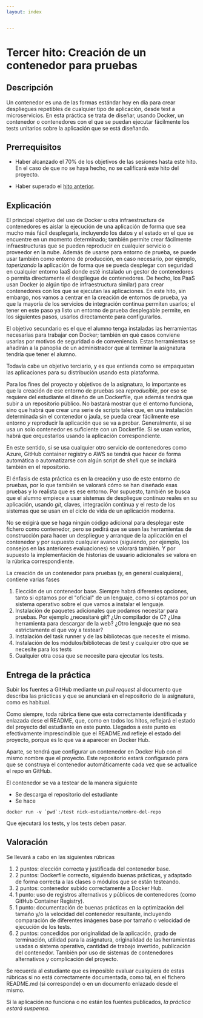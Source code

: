 ```yaml
---
layout: index


---
```

# Tercer hito: Creación de un contenedor para pruebas

## Descripción

Un contenedor es una de las formas estándar hoy en día para crear
despliegues repetibles de cualquier tipo de aplicación, desde test a
microservicios.
En esta práctica se trata de diseñar, usando Docker, un contenedor o
contenedores con el que se puedan ejecutar fácilmente los tests
unitarios sobre la aplicación que se está diseñando.

## Prerrequisitos

* Haber alcanzado el 70% de los objetivos de las sesiones hasta este hito. En
  el caso de que no se haya hecho, no se calificará este hito del proyecto.

* Haber superado el [hito anterior](2.Tests).

## Explicación

El principal objetivo del uso de Docker u otra infraestructura de
contenedores es aislar la ejecución de una aplicación de forma que sea
mucho más fácil desplegarla, incluyendo los datos y el estado en el
que se encuentre en un momento determinado; también permite crear
fácilmente infraestructuras que se pueden reproducir en cualquier
servicio o proveedor en la nube. Además de usarse para entorno de prueba, se
puede usar también como entorno de producción, en caso necesario, por
ejemplo, *taperizando* la aplicación de forma que se pueda desplegar
con seguridad en cualquier entorno IaaS donde esté instalado un gestor
de contenedores o permita directamente el despliegue de
contenedores. De hecho, los PaaS usan Docker (o algún tipo de
infraestructura similar) para crear contenedores con los que se
ejecutan las aplicaciones. En este hito, sin embargo, nos vamos a
centrar en la creación de entornos de prueba, ya que la mayoría de los
servicios de integración continua permiten usarlos; el tener en este
paso ya listo un entorno de prueba desplegable permite, en los
siguientes pasos, usarlos directamente para configurarlos.

El objetivo secundario es el que el alumno tenga instaladas las herramientas
necesarias para trabajar con Docker; también en qué casos conviene usarlas por
motivos de seguridad o de conveniencia. Estas herramientas se añadirán a la
panoplia de un administrador que al terminar la asignatura tendría que tener el
alumno.

Todavía cabe un objetivo terciario, y es que entienda como se
empaquetan las aplicaciones para su distribución usando esta
plataforma.

Para los fines del proyecto y objetivos de la asignatura, lo
importante es que la creación de ese entorno de pruebas sea
*reproducible*, por eso se requiere del estudiante el diseño de un
Dockerfile, que además tendrá que subir a un repositorio público. No
bastará mostrar que el entorno funciona, sino que
habrá que crear una serie de scripts tales que, en una instalación
determinada sin el contenedor o jaula, se pueda crear fácilmente ese
entorno *y* reproducir la aplicación que se va a probar. Generalmente,
si se usa un solo contenedor es suficiente con un Dockerfile. Si se
usan varios, habrá que orquestarlos usando la aplicación
correspondiente.

En este sentido, si se usa cualquier otro servicio de contenedores
como Azure, GitHub container registry o AWS se tendrá que hacer de
forma automática o automatizarse con algún script de *shell* que se
incluirá también en el repositorio.

El énfasis de esta práctica es en la creación y uso de este entorno de
pruebas, por lo que también se valorará cómo se han diseñado esas
pruebas y lo realista que es ese entorno. Por supuesto, también se
busca que el alumno empiece a usar sistemas de despliegue continuo
reales en su aplicación, usando *git*, claves, integración continua y
el resto de los sistemas que se usan en el ciclo de vida de un
aplicación moderna.

No se exigirá que se haga ningún código adicional para desplegar este
fichero como contenedor, pero se pedirá que se usen las herramientas
de construcción para hacer un despliegue y arranque de la aplicación
en el contenedor y por supuesto cualquier avance (siguiendo, por
ejemplo, los consejos en las anteriores evaluaciones) se valorará
también. Y por supuesto la implementación de historias de usuario
adicionales se valora en la rúbrica correspondiente.

La creación de un contenedor para pruebas (y, en general cualquiera),
contiene varias fases

1. Elección de un contenedor base. Siempre habrá diferentes opciones,
   tanto si optamos por el "oficial" de un lenguaje, como si optamos
   por un sistema operativo sobre el que vamos a instalar el lenguaje.
2. Instalación de paquetes adicionales que podamos necesitar para
   pruebas. Por ejemplo ¿necesitaré git? ¿Un compilador de C? ¿Una
   herramienta para descargar de la web? ¿Otro lenguaje que no sea
   estrictamente el que voy a testear?
3. Instalación del task runner y de las bibliotecas que necesite el
   mismo.
4. Instalación de los módulos/bibliotecas de test y cualquier otro que
   se necesite para los tests
5. Cualquier otra cosa que se necesite para ejecutar los tests.

## Entrega de la práctica

Subir los fuentes a GitHub mediante un *pull request* al documento que
describa las prácticas y que se anunciará en el repositorio de la
asignatura, como es habitual.

Como siempre, toda rúbrica tiene que esta correctamente identificada y
enlazada dese el README, que, como en todos los hitos, reflejará el
estado del proyecto del estudiante en este punto. Llegados a este
punto es efectivamente imprescindible que el README.md refleje el
estado del proyecto, porque es lo que va a aparecer en Docker Hub.

Aparte, se tendrá que configurar un contenedor en Docker Hub con el
mismo nombre que el proyecto. Este repositorio estará configurado para
que se construya el contenedor automáticamente cada vez que se
actualice el repo en GitHub.

El contenedor se va a testear de la manera siguiente

* Se descarga el repositorio del estudiante
* Se hace

```shell
docker run -v `pwd`:/test nick-estudiante/nombre-del-repo
```

Que ejecutará los tests, y los tests deben pasar.

## Valoración

Se llevará a cabo en las siguientes rúbricas

1. 2 puntos: elección correcta y justificada del contenedor base.
2. 2 puntos: Dockerfile correcto, siguiendo buenas prácticas, y
   adaptado de forma correcta a las clases o módulos que se están
   testeando.
3. 2 puntos: contenedor subido correctamente a Docker Hub.
4. 1 punto: uso de registros alternativos y públicos de contenedores
   (como GitHub Container Registry).
5. 1 punto: documentación de buenas prácticas en la optimización del
   tamaño y/o la velocidad del contenedor resultante, incluyendo
   comparación de diferentes imágenes base por tamaño o velocidad de
   ejecución de los tests.
6. 2 puntos: concedidos por originalidad de la aplicación, grado de
  terminación, utilidad para la asignatura, originalidad de las
  herramientas usadas o sistema operativo, cantidad de trabajo
  invertido, publicación del contenedor. También por uso de sistemas
  de contenedores alternativos y complicación del proyecto.

Se recuerda al estudiante que es imposible evaluar cualquiera de estas
rúbricas si no está correctamente documentada, como tal, en el fichero
README.md (si corresponde) o en un documento enlazado desde el mismo.

Si la aplicación no funciona o no están los fuentes publicados, *la práctica
estará suspensa*.
